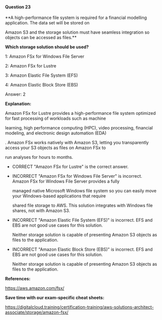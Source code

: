 #### Question  23


**A high-performance file system is required for a financial modelling application. The data set will be stored on

Amazon S3 and the storage solution must have seamless integration so objects can be accessed as files.**


**Which storage solution should be used?**


1: Amazon FSx for Windows File Server


2: Amazon FSx for Lustre


3: Amazon Elastic File System (EFS)


4: Amazon Elastic Block Store (EBS)


Answer: 2


**Explanation:**


Amazon FSx for Lustre provides a high-performance file system optimized for fast processing of workloads such as machine

learning, high performance computing (HPC), video processing, financial modeling, and electronic design automation (EDA)

. Amazon FSx works natively with Amazon S3, letting you transparently access your S3 objects as files on Amazon FSx to

run analyses for hours to months.


- CORRECT "Amazon FSx for Lustre" is the correct answer.


- INCORRECT "Amazon FSx for Windows File Server" is incorrect. Amazon FSx for Windows File Server provides a fully

  managed native Microsoft Windows file system so you can easily move your Windows-based applications that require

  shared file storage to AWS. This solution integrates with Windows file shares, not with Amazon S3.


- INCORRECT "Amazon Elastic File System (EFS)" is incorrect. EFS and EBS are not good use cases for this solution.

  Neither storage solution is capable of presenting Amazon S3 objects as files to the application.


- INCORRECT "Amazon Elastic Block Store (EBS)" is incorrect. EFS and EBS are not good use cases for this solution.

  Neither storage solution is capable of presenting Amazon S3 objects as files to the application.


**References:**


https://aws.amazon.com/fsx/


**Save time with our exam-specific cheat sheets:**


https://digitalcloud.training/certification-training/aws-solutions-architect-associate/storage/amazon-fsx/

